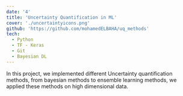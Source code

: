 ```yaml
---
date: '4'
title: 'Uncertainty Quantification in ML'
cover: './uncertaintyicons.png'
github: 'https://github.com/mohamedELBAHA/uq_methods'
tech:
  - Python
  - TF - Keras
  - Git
  - Bayesian DL
---
```


In this project, we implemented different Uncertainty quantification methods, from bayesian methods to ensemble learning methods, we applied these methods on high dimensional data.
